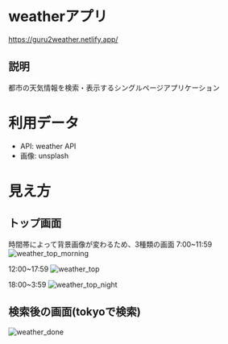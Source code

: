 # weatherアプリ
https://guru2weather.netlify.app/

## 説明
都市の天気情報を検索・表示するシングルページアプリケーション

# 利用データ
- API: weather API
- 画像: unsplash

# 見え方
## トップ画面
時間帯によって背景画像が変わるため、3種類の画面
7:00~11:59
![weather_top_morning](https://user-images.githubusercontent.com/32536597/146498785-3320cce5-2ab9-4db1-9e6e-4826fb73fbcc.png)

12:00~17:59
![weather_top](https://user-images.githubusercontent.com/32536597/146498763-6a84a7cd-e968-43f9-a155-ddc023482503.png)

18:00~3:59
![weather_top_night](https://user-images.githubusercontent.com/32536597/146498795-033b6f9c-7cb7-4cc1-8417-0ac233b723c7.png)

## 検索後の画面(tokyoで検索)
![weather_done](https://user-images.githubusercontent.com/32536597/146498771-43580a62-ccb7-4187-ba8c-47e709abdd8a.png)
